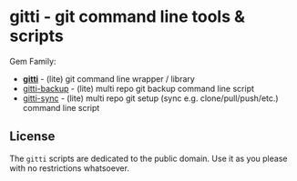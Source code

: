 # gitti - git command line tools & scripts

Gem Family:

- [**gitti**](gitti)  - (lite) git command line wrapper / library
- [gitti-backup](gitti-backup) - (lite) multi repo git backup command line script
- [gitti-sync](gitti-sync) - (lite) multi repo git setup (sync e.g. clone/pull/push/etc.) command line script


## License

The `gitti` scripts are dedicated to the public domain.
Use it as you please with no restrictions whatsoever.

